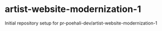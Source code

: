 # artist-website-modernization-1

Initial repository setup for pr-poehali-dev/artist-website-modernization-1